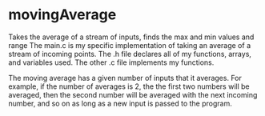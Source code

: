 movingAverage
=============

Takes the average of a stream of inputs, finds the max and min values and range
The main.c is my specific implementation of taking an average of a stream of incoming points. 
The .h file declares all of my functions, arrays, and variables used. The other .c file implements my functions.

The moving average has a given number of inputs that it averages. For example, if the number of averages is 2,
the the first two numbers will be averaged, then the second number will be averaged with the next incoming number,
and so on as long as a new input is passed to the program.
